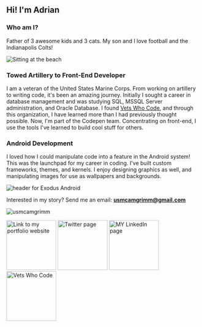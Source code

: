 ## Hi! I'm Adrian

### Who am I?

Father of 3 awesome kids and 3 cats. My son and I love football and the Indianapolis Colts!

![Sitting at the beach](https://github.com/usmcamgrimm/usmcamgrimm/blob/master/phto.jpg)

### Towed Artillery to Front-End Developer

I am a veteran of the United States Marine Corps. From working on artillery to writing code, it's been an amazing journey. Initially I sought a career in database management and was studying SQL, MSSQL Server administration, and Oracle Database. I found [Vets Who Code](https://vetswhocode.io/), and through this organization, I have learned more than I had previously thought possible. Now, I'm part of the Codepen team. Concentrating on front-end, I use the tools I've learned to build cool stuff for others.

### Android Development

I loved how I could manipulate code into a feature in the Android system! This was the launchpad for my career in coding. I've built custom frameworks, themes, and kernels. I enjoy designing graphics as well, and manipulating images for use as wallpapers and backgrounds.

![header for Exodus Android](https://github.com/usmcamgrimm/usmcamgrimm/blob/master/exodusheader.png)

Interested in my story? Send me an email: **usmcamgrimm@gmail.com**

<p><img src=https://github-readme-stats.vercel.app/api?username=usmcamgrimm&show_icons=true alt=usmcamgrimm /></p>

<a title="Portfolio, grimm.codes" href="https://adriangrimm.com"><img alt="Link to my portfolio website" src="https://raw.githubusercontent.com/usmcamgrimm/usmcamgrimm/master/icons/portfolio.png" width="130" /></a> <a title="Twitter" href="https://twitter.com/usmcamgrimm"><img alt="Twitter page" src="https://raw.githubusercontent.com/usmcamgrimm/usmcamgrimm/master/icons/twitter.png" width="130" /></a> <a title="LinkedIn" href="https://www.linkedin.com/in/grimmam/"><img alt="MY LinkedIn page" src="https://raw.githubusercontent.com/usmcamgrimm/usmcamgrimm/master/icons/linkedin.png" width="130" /></a> <a title="VWC" href="https://vetswhocode.io"><img alt="Vets Who Code" src="https://raw.githubusercontent.com/usmcamgrimm/usmcamgrimm/master/icons/vwc.png" width="130" /></a>
